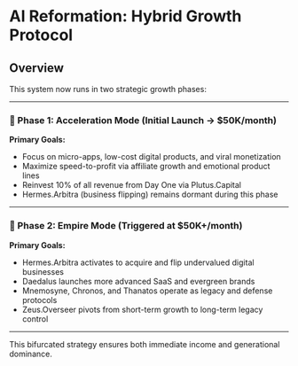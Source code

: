 # AI Reformation: Hybrid Growth Protocol

## Overview

This system now runs in two strategic growth phases:

---

### 🔹 Phase 1: Acceleration Mode (Initial Launch → $50K/month)

**Primary Goals:**
- Focus on micro-apps, low-cost digital products, and viral monetization
- Maximize speed-to-profit via affiliate growth and emotional product lines
- Reinvest 10% of all revenue from Day One via Plutus.Capital
- Hermes.Arbitra (business flipping) remains dormant during this phase

---

### 🔸 Phase 2: Empire Mode (Triggered at $50K+/month)

**Primary Goals:**
- Hermes.Arbitra activates to acquire and flip undervalued digital businesses
- Daedalus launches more advanced SaaS and evergreen brands
- Mnemosyne, Chronos, and Thanatos operate as legacy and defense protocols
- Zeus.Overseer pivots from short-term growth to long-term legacy control

---

This bifurcated strategy ensures both immediate income and generational dominance.

